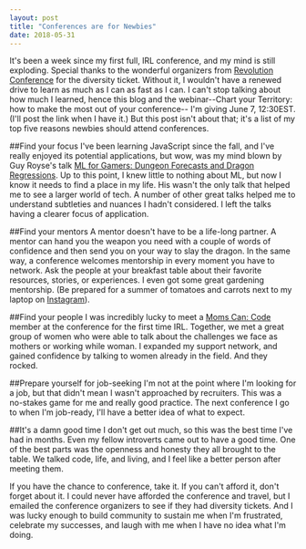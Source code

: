 ```yaml
---
layout: post
title: "Conferences are for Newbies"
date: 2018-05-31
---
```


It's been a week since my first full, IRL conference, and my mind is still exploding. Special thanks to the wonderful organizers from [Revolution Conference](https://revolutionconf.com/) for the diversity ticket. Without it, I wouldn't have a renewed drive to learn as much as I can as fast as I can. I can't stop talking about how much I learned, hence this blog and the webinar--Chart your Territory: how to make the most out of your conference-- I'm giving June 7, 12:30EST. (I'll post the link when I have it.) But this post isn't about that; it's a list of my top five reasons newbies should attend conferences.

##Find your focus
I've been learning JavaScript since the fall, and I've really enjoyed its potential applications, but wow, was my mind blown by Guy Royse's talk [ML for Gamers: Dungeon Forecasts and Dragon Regressions](https://www.youtube.com/watch?v=b4HJi4N1HsQ&t=11s). Up to this point, I knew little to nothing about ML, but now I know it needs to find a place in my life. His wasn't the only talk that helped me to see a larger world of tech. A number of other great talks helped me to understand subtleties and nuances I hadn't considered. I left the talks having a clearer focus of application.

##Find your mentors
A mentor doesn't have to be a life-long partner. A mentor can hand you the weapon you need with a couple of words of confidence and then send you on your way to slay the dragon. In the same way, a conference welcomes mentorship in every moment you have to network. Ask the people at your breakfast table about their favorite resources, stories, or experiences. I even got some great gardening mentorship. (Be prepared for a summer of tomatoes and carrots next to my laptop on [Instagram](https://www.instagram.com/bekahhw/)).

##Find your people
I was incredibly lucky to meet a [Moms Can: Code](momscancode.com) member at the conference for the first time IRL. Together, we met a great group of women who were able to talk about the challenges we face as mothers or working while woman. I expanded my support network, and gained confidence by talking to women already in the field. And they rocked.

##Prepare yourself for job-seeking
I'm not at the point where I'm looking for a job, but that didn't mean I wasn't approached by recruiters. This was a no-stakes game for me and really good practice. The next conference I go to when I'm job-ready, I'll have a better idea of what to expect.

##It's a damn good time
I don't get out much, so this was the best time I've had in months. Even my fellow introverts came out to have a good time. One of the best parts was the openness and honesty they all brought to the table. We talked code, life, and living, and I feel like a better person after meeting them.

If you have the chance to conference, take it. If you can't afford it, don't forget about it. I could never have afforded the conference and travel, but I emailed the conference organizers to see if they had diversity tickets. And I was lucky enough to build community to sustain me when I'm frustrated, celebrate my successes, and laugh with me when I have no idea what I'm doing.
